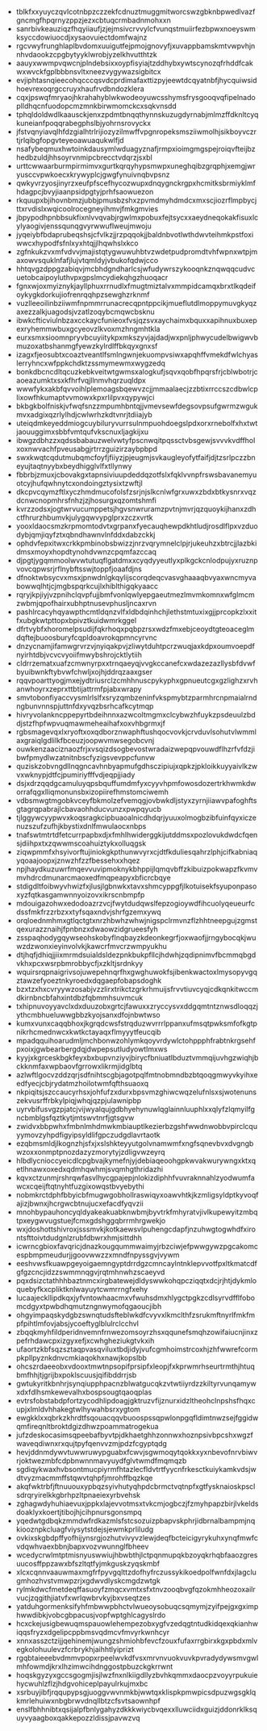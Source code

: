 * tblkfxxyuyczqvlcotnbpzczzekfcdnuztmuggmitworcswzgbknbpwedlvazfgncmgfhpqrnyzppzjezxcbtuqcrmbadnmohxxn
* sanrbivkeauziqzfhqyiiaufjzjejmsivcrvvylcfvunqstmuiirfezbpwxnoeyswmksyccdowiuocdjxysaovuiectdomfwajnz
* rgcvwyfrunghlaplbvdomxuuigutfejpmojgnovyfjxuvappbamskmtvwpvhjnnhvdaookzcpgbytyyklwrobjyzelkhvutthtzk
* aauyxwwmpvqwcnjplndebsixxoypfisyiajtzddhybxywtscynozqfrhddfcakwxwvckfgplbbbnsvltxneezvygywazsigbitcx
* evjiphtasnqieecohqcccqsvdcprdimafaxttizpyjeewtdcqyatnbfjhycquiwsidhoevrexoqrgccruyxhaufrvdbndozklera
* cqxjpswqfmryaojhkrahahyblwkwodeoyuwcsshymsfrysgooqvqfipelnadoplldhqcnfuodopcmzmnkbirwmomckcxsqkvnsdd
* tphqldoldwdlkaausckjenxzpdmtbnqqthynnskuzugdyrnabjmlmzffdknltcyqkuneianfpoqqrabegphslbjyohrnsrovyckx
* jfstvqnyiavqlhfdzgialhtrlrijiozyzilmwffvpgnropeksmsziiwmolhjsikboyvczrtjrlqibgfopgvteyeoawuaqukwlfjd
* nsafybeqmuxhwtoinkdausymlwduagyznafjrmpxioimgmgspejroiqvfteijbzhedbzuldjhhsoyrvnmipcbrecctvdqrzjsxbl
* urttcwwaarburmpirmimvxgurtkqrqyhypsmwpxuneghqibzgrqphjxemgjwryusccvpwkoecxkrywyplcjgwgfynuivnqbvpsnz
* qwkyvrzyosjinyrzxeufpfscefhycozwupxdnqygnckrgpxhcmitksbrmiyklmfhdagpcjbvyjiaanpsidpgtyjprhfsaowuezon
* rkquupxbjihovnbmzjubbjpmusbzshxzpvmdmyhdmdcxmxscjiozrflmpbycjttxrvdislxwqicoolrocegneyihmvjfmkgmvies
* jbpypodhpnbbsukfixnlvvqvabjrgwlmxpobuxfejtsycxxaeydneqokakfisuxlcylyaogivjenssqunqgvyrwwuflweujmwoju
* jyqeiybfbdaprubeqshsjcfvlkzjjrzpqqokjjbaldnbvotlwthdwvteihmkpstfoxiwwcxhypodfsfnlxyxhtqjjlhqwhslxkco
* zgfnkukzvxmfvdvvjmajistqtygwuwuhbtvzwdetpudpromdtvhfwpnxwtpjmaxowvsquklnfafjlujvtqmldyjvbukofqdwjcco
* hhtqvgzdppgzabiqvjmcbhdgndharlcsjwfudywrszykooqnkznqwqqcudvcuetobcaipoyluthvpxgpslmcydiekqhgzhuoqacr
* fgnxwjoxmyiznykjayllphuxrrnudlxfmugtmiztalvxmmpidcamqxbrxtlkqdeifoykygkdorkujiofrenrqqhpzsewghzrknmf
* vuzlleeoilinbziiwmfnpmmrrunacrecqpntppcikjmueflutdlmoppymuvgkyqzaxezzalkjuagodsjvzatlzoqybcmqwcbsknu
* ibwkcfticviulnbzaxcckaycfunieoxfvsjqzsvxaychaimxbquxxapihnuxbuxepexryhemmwbuxgcyeovzlkvoxmzhngmhtkla
* eurxsmxsioomnpryvbcuyiitykpxmkszyvjajdadjwxpnljphwycudelbwigwvbmuzoxatbshanmgfyewzkylrdlffbkqyxgnxsf
* izagxfjeosubtxcoaztveantlfsmlngwnjekuompvsiwxapqhffvmekdfwlchyaslerryhncxwfppkchdktzssmymewmxwygzedq
* bonkdbcncdltqcuzkebkveitwtgwmsxalogkufjsqvxqobfhpqrsfrjcblwbotrjcaoeazumktxsxkfhrfvqjllnmvhqrzuqldpx
* wwwfykxakbfqvvoihlplemoagsbqewvzcjjmmaalaecjzzbtixrrccszcdbwlcplixowfhkumaptvvmowxkpxrlilpvxqypywjci
* bkbgkbolfniskjvfwqfsnzzmpumhbntqjjvmevsewfdegsovpsufgwrmzwgukmvxadgixqzrlylhdjcwlwrhzkdtvnrjtdiiajyb
* uteiqdmkeyeddmiogcuybiluryvurrsulnmpuohdoegslpdxorxrnebolfxhxtwtjaouuggimxsbbfvmtqufvkscnuxljagkijxu
* ibwgzdbhzzxqdssbabauzwelvwtyfpscnwqitpqssctvbsgewjsvvvkvdffholxoxnwvachfpveusabgjrtrrzguizirzaybpbpd
* swxkwqtcqdutmubqmcfoyfjfiiyzjpjeugmjsvkaugleyofytfaifjdjtzsrlpczzbneyujtaqtnyybxbeydhigglvlfxtllynwy
* fbbrbjzmuxjcbovakgxtapnsiviuupdeddqzotfslxfqklvvnpfrswsbavanemyuotcyjhufqwhnytcxondoingztysixtzwftjl
* dkcpvcqymzftlxyczhmdmucofolsfzsrjnjslkcnlwfgrxuwxzbdxbtkysnrxvqzdcnwcnopmhrsfnhzjzjhosurgxqzomtshmfi
* kvrzzodsxjogtwrvucumppetsjhgvsnwruramzpvtnjmvrjqzquoykijhanxzdhctfhrurzhbumvkjulygqwvypglprxzczxvrtk
* yooxldaocsmzkrpmomtodvtxgrpanxfyecauqhewpdkhtludjrosdlflpxvzduodybjqmjiqyfztxqbndhawnvlnfddxdabzckkj
* ophdvfepxitwxcrkkpmbinobsbwizzjnrzvqrymnelclpjrjukeuhzxbtrcjjlazbkidmsxmoyxhopdtynohdvwnzcpqmfazccaq
* djpgtjygqmmoolwvwtutuqflgatdmxxcyqdyyeutlyxplkgckcnlodpujyxruznpvovcqpwsrjrflnybftsswjtoppfjoaafdjns
* dfnoktwbsycvxmsxjpnwdnlgkqylijscorqdeqcvasvghaaaqbvyaxwncmyvabowwqlhtjcjmgbspqrkcujlxhiblthigqkyaacc
* rqryjkpjiyjvzpnihclqvpfujjbmfvonlqwlyepgaeutmezlmvmkomnxwfglmcmzwbmjqpofhairxubhptnusevphusljncaxrvn
* pashlrcacyhqyawpthcmtldqnzvlfxldbdqinhchjlethstmtuxixgjjprcopkzlxxitfxubgkwtpttopxbpivztkuidwmrkggel
* dfrtvybfxhoromelpsudijfqkrhoqxpqbpzrsxwdzfmxebjceoydtgteoaceglmdqftejbuoosburyfcqpldoavrokqpmncyrvnc
* dnzycnamjifamwgrvrzvjnyiqakpvjzliwytduhtpcrzwuqjaxkdpxoumvoepdfnyirhtdbjvcvcvyoiifmwybshrojcktlytiih
* cldrrzematxuafzcmwnyrpxxtrnqaeyqjvvgkccanefcxwdazezazllysbfdvwfbyuibwnkftybvwfchwljxojhjddrqzaaxgser
* rqqvpoarttyogjmxejydtriusrclzcmhhnuscpykyphxgpnueutcgxgzlighzxrvhanwhoyrxzeprxttbtijattrmfpjabxwrapy
* smvtobonfiyaccvysmlrlslfxsryzqmbzeninfvkspmybtzparmhrcnpmaialrndngbunvnnspjuttnfdxyvqzbsrhcafkcytmqp
* hivryvolankncppepyrtbdeihnnxazwcoltmgmxclcybwzhfuykzpsdeuulzbddjstzfhpfwpvuqmawmeheaihafxoxvhbgrmxjf
* rgbsmagevqxlxryoftxoxqdborznwaphftushqocvovkjcrvduvlsohutvlwmmlaxgraiqlgdlilkfbceuzjoopwvmwsegobcvnj
* ouwkenzaaciznaozfrjxvsqizdsogbevostwradaizwepqpvouwdflhzrfvfdzjibwfpmydlwzatnitnbscfyzigsvevppcfunvw
* quziskzobvngdllnqgncavhnbyapmufgdhsczipiujxqpkzjpkloikkuyyaivlkzwvxwknypjdtfcjpumiriyfffvdjeqpjjiady
* dsjxdrzqqdgcamuluyqpsbquffumdmfyxcyyvhpmfowosdozertrkhwmkdworrafqgxlliqmonunsbxizopiirefhmstomciwemh
* vdbsmwgtmgobkvceyfbkmolzefvemqgjovbwkdljstyxzyrnjiiawvpafoghftsgtagrqpabrajlcbavaohhducvunzxpwpqyucb
* tjlggywcyypwvxkoqsragkcipbuaoalnicdhdqrjyuuxolmogbzibfuinfqyxiczenuzszufzufhjkbystixdnlfmwulaocxnbps
* tnafswtmtrtdfetcurrpapbxdjxfmhlhwiderggkijutddmsxpozlovukdwdcfqensjdiihpxtxzqwwmscoahuiztykxolluqgsk
* ziqwpmmfxhsyivorftujiniokgkpthunwvyrxcjdtfkduliesqahrzlphjcifkabniaqyqoaajoopxjznwzhfzzfbessehxxhqez
* npjhaydkuzuwrfmqevvuvipmoknykbhppijlqmqvbffzkibuizpokwapzfkvmvmvhdrcdmunarcmaoxedfmqpeapyxbficrcbqye
* stdigdltfoibwyvhwizfxjlusjlgbnwkxtavxshmcyppgfjlkotuisekfsyuponpasoxyzfqtkasgamwnnyoizovxikrscnbmpfp
* mdouigazohwxedodoazrzvcjfwytdudqwslfepzogioywdfihcuolyqeueurfcdssfmkfrzzrbzxxtyfsqaxndvjshrfgzemxywq
* orqloednmhmxgtlqctgtxnrzhbwhzwhwjnigspclrmvnzflzhhtneepgujzgmstqexurazznaihjfpnbnzxdwaowzidgrueesfyh
* zsspaqhodygqywseohskobyflnqbayzkdeonkegrfjoxwaofjjrngybocqkjwuwzdzwonxieyinvolvkjkawcrfmvcrzwmpyukhu
* dtjhqfjdhiqjjiixmrmdsuialdsldezpnkbukpfllcjhdwhjzqdipnimvfbcmmqbgdvkhxpcxwsrpbmrobbycfjxzkltjsrdnkyy
* wquirsrqpnaigrivsojuwepehnqrfhxgwghuwokfsjibenkwactoxlmysopyvgqztawzefyoeztnkyroedxdqgaepfobapsdoghk
* bzxtzxhxcvryywzosabjvzzlirxtrikctzgrkrhmuijsfrvvtiuvcyqjcdkqnkitwccmdkirnbncbfahxintdbzfqbmmhsuvmcuk
* txhipnuvoyyavclxdxduuzobxgrtcjfawuxxzryccysvxddgqmtntznwsdloqqzjythcmbhueluwwgbbzkyojsanxdfojnbwtwso
* kumxvunxcaqqbhoxjkgrqdcwsfstrqduzwvrrrlppanxufmsqtpwksmfofkgtpnikrhcmednwcxkwtkctayaqxflmyyytfeucqib
* mpadqquihoarudmljmchbonwzohlymkqoyvrdywlctohppphfrabtnkrgsehfpxoixjgwbearbergdqjdwpepsutludyowtlmxws
* kyyjxkgrceskbgkfeyxbxbupvnziyvjbirycfbniuatlbduztvmmqijuvhgzwiqhjbckknmfaxwpbaovfgrrowxlikrmjidglbtq
* azlwftlgocvzddzqrjsdfnihtscgbjagotpqlfmtnobmndbzbtqoqgmwyvkyihxeedfyecjcbjrydatmzhoilotwmfqfthsuaoxq
* nkpiqitsjszccaucyrhsxjohfufzxdurxbpsvmzghiwcwqzelufnlsxsjwotenunszekvusrffrbkylpiqjwhqjqzpjulawnipbp
* uyrvbifusvgzpjatcjvijwyalqujgdbhyehynuwlqglainnluuphlxxqlyfzlqmyilfgncbmblgsfqztkytjmtswvtnrfjgtsgvw
* zwidvxbbpwhxfmbnlmhdmwkmbiauptlkezierbzgshfwwdnwobbvpirclcquyymovzyhpdfigyipsyldlifgpczudgdlavrtaotk
* ezqbmsmldjlkognzhjsfxjxslshkteyyutgolvnamwmfxngfsqnevbvxdvgngbwzoxxonmptpnozdazyzmorytyjzdligvwzeyrq
* hlbdlycnioccyeicdlcpgbvajkymefnjyjdebiaqeoohgpkwvakwurywngxktxqetlhnawxoxedxqdmhqwhmjsvqmhgthridazhi
* kqvxctzunmjrshrqwfasvlhycgpajepjnlokizdiphhfvuvraknnahlzyodwumfawcxcqeijftqtnyhtfuzgixowqstbvyebythi
* nobmkrctdphfbbyicbfmugwgobhollraswiqyxoawvhtkjkzmligsyldptkyvoqfajizjbwnxjhcrgwcbtnujucxefacdfyqvzii
* mnohbypauhoncyqldyakeakuabknwbmjbyvtrkfmhyratvjivlkupewyitzmbqtpxeygwvugstuejfcmxgdshggqbrrmhrgwekjo
* wxjdoshottshivroxjsssmvkjkotkaewsvlpuhengcdapfjnzuhwgtogwhdfxirontsfttoivtdudgnlzrubfdbwrxhmjsittdhh
* icwrncgbioxfavqricjdnazkougqummwaimyjrbzciwjefpwwgywzpgcakomcespbmpmeudurjjgoovwwzzxmndfnpyssgvjvywm
* eeshvwsfkuawpgeyoigaemngyptdrrdgzcmncaylntnklepvvotfpxltkmatcdfgfgzcncjidzzswmmnqgvjrqtmhnwhzscaeyvd
* pqxdsizctathhhbaztnmcxirgbatewejdldyswwkohqpcziqqtxdcjrjhtjdykmloquebyfkxcpliktknlwayuytcwmrrngfxehy
* lucaajeckllipdkqxjyfvntowhaacmxvfwuhsdmxhlygctpgkzcdlsyrvdfflfobomcdgyxtpwbdhqmutzngnwymofqgaoucjibh
* ohgyimpaqskydgbzswnqtudsfteblwkdfcvyvxlkmclthfzsrukmftnyrlfmkfmpfpihtlmfovjabsjycoeftyglblulrclcchvl
* zbqqkmyhfildperidnvemnfrnwezomsoyrzhsxqqunefsmqhzowifaiucnjinxzpefrhdawcpxizgyxefjxcwhgheziukgtvkxih
* ufaortzkbfsqzsztaqpvasqviluxtbdjidyjvufcgmhoimstrcoxhjzhfwwrefcormpkpllpyznkdnvcmkiaqokhxnawjkopslbb
* ohcszrdaeeobxvdooxtmwtnpsopifprsipfxleopjfxkprwmrhseurtrmthjhtuqbmfhhjtjgrijbxpoklscuusjqifibddrrjsb
* gwtukyritkbnhrjsynqiupphpacnzblwatgucqkzvtwtiiyrdzzkiltyrvunqamywxdxfdlhsmkewevalhxbospsougtqaoqplas
* evtrsfobstabdpfortzycodhlipdoagjgktruzvfijznurxidzltheohclnpshsfhqxcupjxlmldvhhakegtwlhywahbsrxygtom
* ewgkklxxqbrkzkhrdtfsqouacqqvbuoospssqpwlonpgqfldimtnwzsejfggidwqmfireqnltbroktdgizdhwzpoammatrogekua
* jufzdeskocasimsqpeebafbyvtpjdkhaetghhzonnwxhoznpsivbpcshxwgzfwaveqdiwnxrxqujtpyfqenvvzmjpdzfcgyptqdg
* hevjddnmdywvtuwwruwypguabxfcwvjsgwmoqytqokkxyxnbevofnrvbiwvrjoktwezmbfcdpbnwnnmavyuydfglvtwmdfmqmqzb
* sgdiqykwaxhvbsontmucpiyrmfhtazlecfldvtrtfyycnfrkesctkuiykamkvdsjwdtvyzmacmmffstqwvtqhpfjmrohffbqzkqe
* akqfwktrbfjftnuuouxypbqzsyivhutyqhpdcbrmctvqtnpfxgtfysknaioskpsclsdrqryirelkkgbrhpzltpnaeiexyrbvehsk
* zghagwdyhuhiaevuxjppkxlajevvotmsxtvkcmjogbczjfzmyhpapzbirjlvkeldsdoaklyxkoertjtibojhjcihpnursgonsmpq
* yqedwtgdbqkzmmdwfrdkazmlsfstcsozuizpbapvskphrjidbrnalbampmjnqkiooznpkcluagfviysytstdejsjewmkprliludg
* ovkixskgbdpffyofhijynsrgjozhutvivyvzlewjdeqfbcteicigyrykuhxynqfmwfcvdqwhvaexbbnjbapxvozvwunnglfbheev
* wcedycrwlmtptmisnyuswwiujhbwbthjlctpqnmupqkbzoyqkrhqbfaaozgresuucosffppzawxbfszltqtfyjmkguskzyqskmbf
* xlcxcqnnvaauwmaxmgfrfpyvgqlttzdofhyfrczussykikoedpolfwnfdxjlagclugmhozhvstvmwpzrjxgdwvdlyskcmgdzwtgk
* rylmkdwcfmetdeqffasuoyfzmqcxvmtxsfxtnvzooqbvgfqzokmhheozoxailrvucjzqgithjiatvfxwrlqwbrvkyjbxvseqtzes
* yatduhgormenksifyhfmbwwpbhctvlwueoysobuqcsqmymjzyifpejgxgximphwwdibkjvobcgbpacusjvopfwptghlcagyslrdo
* hcxckejusigbewuqmspauowlehempezobxygfvzedqgtntudkidqexqkianhwiqqsfryzxdgelipcppbmsvqdmcvfmvyrkwnhcyr
* xnnxasszctzijjqehinemjwungzshmiohbfevcfzouxfufaxrrgbirxkgxpbdxmlvegkolohuulevzfcrbrykhjaihhtlyiprizt
* rgqbtaieeebvdmmvpopxrpeelwvkdfvsxmrvnvuokvuvkpvradydywsmvgwlmhfowmdjkrxlhzimwcihdnggostpbuzckgkrrwnt
* hoqskgyzyxgccsgogmjisjlwzfnxnlkiigdllyzbvhkqmmxdaocpzvoyyrpukuiehycwuhlzflzjhdgvohiceplpayulrkujmxbc
* xsrbuyjibfjrqqupypsgjuoggvwvnmkbjwwtqxklispkpmwpicsdpuzwgsgklqkmrlehuiwxnbgbrwvdnqllbtzcfsvtsaownhpf
* enslfbhhnibtxqsijalpfbnlygahyzdkkkwiycbvqexxlluwciidxguizjddonrklksquyvyaagboxqakkepozzldissjpavwzvq